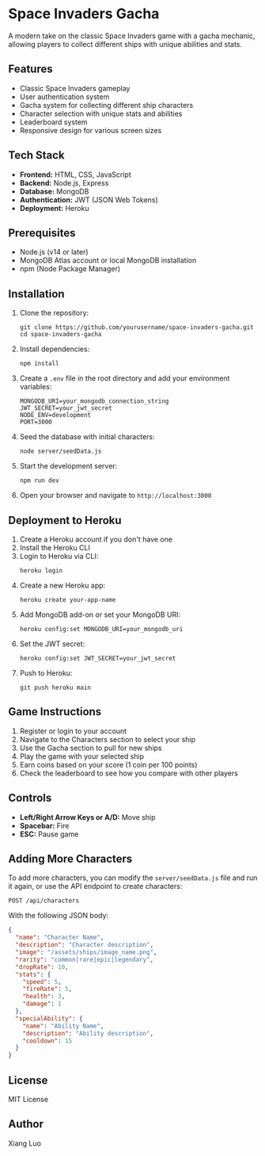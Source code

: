 # Space Invaders Gacha

A modern take on the classic Space Invaders game with a gacha mechanic, allowing players to collect different ships with unique abilities and stats.

## Features

- Classic Space Invaders gameplay
- User authentication system
- Gacha system for collecting different ship characters
- Character selection with unique stats and abilities
- Leaderboard system
- Responsive design for various screen sizes

## Tech Stack

- **Frontend:** HTML, CSS, JavaScript
- **Backend:** Node.js, Express
- **Database:** MongoDB
- **Authentication:** JWT (JSON Web Tokens)
- **Deployment:** Heroku

## Prerequisites

- Node.js (v14 or later)
- MongoDB Atlas account or local MongoDB installation
- npm (Node Package Manager)

## Installation

1. Clone the repository:
   ```
   git clone https://github.com/yourusername/space-invaders-gacha.git
   cd space-invaders-gacha
   ```

2. Install dependencies:
   ```
   npm install
   ```

3. Create a `.env` file in the root directory and add your environment variables:
   ```
   MONGODB_URI=your_mongodb_connection_string
   JWT_SECRET=your_jwt_secret
   NODE_ENV=development
   PORT=3000
   ```

4. Seed the database with initial characters:
   ```
   node server/seedData.js
   ```

5. Start the development server:
   ```
   npm run dev
   ```

6. Open your browser and navigate to `http://localhost:3000`

## Deployment to Heroku

1. Create a Heroku account if you don't have one
2. Install the Heroku CLI
3. Login to Heroku via CLI:
   ```
   heroku login
   ```
4. Create a new Heroku app:
   ```
   heroku create your-app-name
   ```
5. Add MongoDB add-on or set your MongoDB URI:
   ```
   heroku config:set MONGODB_URI=your_mongodb_uri
   ```
6. Set the JWT secret:
   ```
   heroku config:set JWT_SECRET=your_jwt_secret
   ```
7. Push to Heroku:
   ```
   git push heroku main
   ```

## Game Instructions

1. Register or login to your account
2. Navigate to the Characters section to select your ship
3. Use the Gacha section to pull for new ships
4. Play the game with your selected ship
5. Earn coins based on your score (1 coin per 100 points)
6. Check the leaderboard to see how you compare with other players

## Controls

- **Left/Right Arrow Keys or A/D:** Move ship
- **Spacebar:** Fire
- **ESC:** Pause game

## Adding More Characters

To add more characters, you can modify the `server/seedData.js` file and run it again, or use the API endpoint to create characters:

```
POST /api/characters
```

With the following JSON body:
```json
{
  "name": "Character Name",
  "description": "Character description",
  "image": "/assets/ships/image_name.png",
  "rarity": "common|rare|epic|legendary",
  "dropRate": 10,
  "stats": {
    "speed": 5,
    "fireRate": 5,
    "health": 3,
    "damage": 1
  },
  "specialAbility": {
    "name": "Ability Name",
    "description": "Ability description",
    "cooldown": 15
  }
}
```

## License

MIT License

## Author

Xiang Luo